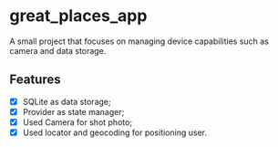 # great_places_app

A small project that focuses on managing device capabilities such as camera and data storage.

## Features
- [x] SQLite as data storage;
- [x] Provider as state manager;
- [x] Used Camera for shot photo;
- [x] Used locator and geocoding for positioning user.